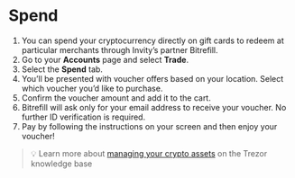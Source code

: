 # Spend

1. You can spend your cryptocurrency directly on gift cards to redeem at particular merchants through Invity’s partner Bitrefill.
2. Go to your **Accounts** page and select **Trade**.
3. Select the **Spend** tab.
4. You’ll be presented with voucher offers based on your location. Select which voucher you’d like to purchase.
5. Confirm the voucher amount and add it to the cart.
6. Bitrefill will ask only for your email address to receive your voucher. No further ID verification is required.
7. Pay by following the instructions on your screen and then enjoy your voucher!

> 💡 Learn more about [managing your crypto assets](https://trezor.io/learn/c/trezor-suite-app) on the Trezor knowledge base
